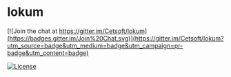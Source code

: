 lokum
=======

[![Join the chat at https://gitter.im/Cetsoft/lokum](https://badges.gitter.im/Join%20Chat.svg)](https://gitter.im/Cetsoft/lokum?utm_source=badge&utm_medium=badge&utm_campaign=pr-badge&utm_content=badge)

[![License](http://img.shields.io/:license-apache-brightgreen.svg)](http://www.apache.org/licenses/LICENSE-2.0.html)
